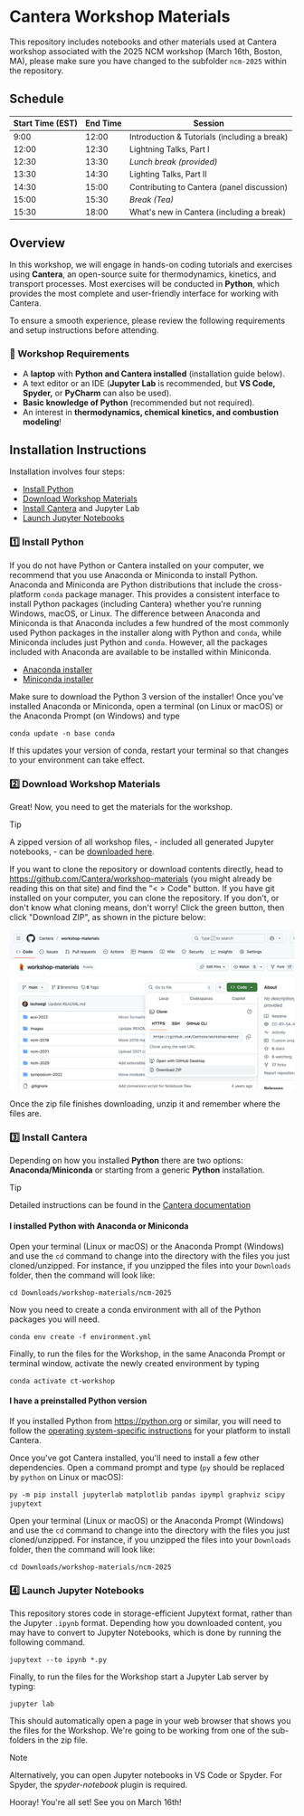 # Cantera Workshop Materials

This repository includes notebooks and other materials used at Cantera workshop associated with the 2025 NCM workshop (March 16th, Boston, MA), please make sure you have changed to the subfolder `ncm-2025` within the repository.

## Schedule

| Start Time (EST) | End Time | Session                        |
|------------------|----------|--------------------------------|
| 9:00  | 12:00 | Introduction & Tutorials (including a break) |
| 12:00 | 12:30 | Lightning Talks, Part I                      |
| 12:30 | 13:30 | *Lunch break (provided)*                     |
| 13:30 | 14:30 | Lighting Talks, Part II                      |
| 14:30 | 15:00 | Contributing to Cantera (panel discussion)   |
| 15:00 | 15:30 | *Break (Tea)*                                |
| 15:30 | 18:00 | What's new in Cantera (including a break)    |

## Overview

In this workshop, we will engage in hands-on coding tutorials and exercises using **Cantera**, an open-source suite for thermodynamics, kinetics, and transport processes. Most exercises will be conducted in **Python**, which provides the most complete and user-friendly interface for working with Cantera.

To ensure a smooth experience, please review the following requirements and setup instructions before attending.

### **📌 Workshop Requirements**
- A **laptop** with **Python and Cantera installed** (installation guide below).
- A text editor or an IDE (**Jupyter Lab** is recommended, but **VS Code, Spyder,** or **PyCharm** can also be used).
- **Basic knowledge of Python** (recommended but not required).
- An interest in **thermodynamics, chemical kinetics, and combustion modeling**!

## Installation Instructions

Installation involves four steps:
- [Install Python](#1️⃣-install-python)
- [Download Workshop Materials](#2️⃣-download-workshop-materials)
- [Install Cantera](#3️⃣-install-cantera) and Jupyter Lab
- [Launch Jupyter Notebooks](#4️⃣-launch-jupyter-notebooks)

### **1️⃣ Install Python**

If you do not have Python or Cantera installed on your computer, we recommend that you use Anaconda or Miniconda to install Python. Anaconda and Miniconda are Python distributions that include the cross-platform `conda` package manager. This provides a consistent interface to install Python packages (including Cantera) whether you're running Windows, macOS, or Linux. The difference between Anaconda and Miniconda is that Anaconda includes a few hundred of the most commonly used Python packages in the installer along with Python and `conda`, while Miniconda includes just Python and `conda`. However, all the packages included with Anaconda are available to be installed within Miniconda.

* [Anaconda installer](https://www.anaconda.com/download/)
* [Miniconda installer](https://www.anaconda.com/docs/getting-started/miniconda/install)

Make sure to download the Python 3 version of the installer! Once you've installed Anaconda or Miniconda, open a terminal (on Linux or macOS) or the Anaconda Prompt (on Windows) and type

```console
conda update -n base conda
```

If this updates your version of conda, restart your terminal so that changes to your environment can take effect.

### **2️⃣ Download Workshop Materials**

Great! Now, you need to get the materials for the workshop.

> [!TIP]
> A zipped version of all workshop files, - included all generated Jupyter notebooks, - can be [downloaded here](https://github.com/Cantera/workshop-materials/releases/tag/ncm-2025-v1).

If you want to clone the repository or download contents directly, head to <https://github.com/Cantera/workshop-materials> (you might already be reading this on that site) and find the "< > Code" button. If you have git installed on your computer, you can clone the repository. If you don't, or don't know what cloning means, don't worry! Click the green button, then click "Download ZIP", as shown in the picture below:

![Download a Zip of the repository](./images/download-repo-zip.png)

Once the zip file finishes downloading, unzip it and remember where the files are.

### **3️⃣ Install Cantera**

Depending on how you installed **Python** there are two options: **Anaconda/Miniconda** or starting from a generic **Python** installation.

> [!TIP]
> Detailed instructions can be found in the [Cantera documentation](https://cantera.org/stable/install)

#### I installed Python with Anaconda or Miniconda

Open your terminal (Linux or macOS) or the Anaconda Prompt (Windows) and use the `cd` command to change into the directory with the files you just cloned/unzipped. For instance, if you unzipped the files into your `Downloads` folder, then the command will look like:

```console
cd Downloads/workshop-materials/ncm-2025
```

Now you need to create a conda environment with all of the Python packages you will need.

```console
conda env create -f environment.yml
```

Finally, to run the files for the Workshop, in the same Anaconda Prompt or terminal window, activate the newly created environment by typing

```console
conda activate ct-workshop
```

#### I have a preinstalled Python version

If you installed Python from <https://python.org> or similar, you will need to follow the [operating system-specific instructions](https://cantera.org/install) for your platform to install Cantera.

Once you've got Cantera installed, you'll need to install a few other dependencies. Open a command prompt and type (`py` should be replaced by `python` on Linux or macOS):

```console
py -m pip install jupyterlab matplotlib pandas ipympl graphviz scipy jupytext
```

Open your terminal (Linux or macOS) or the Anaconda Prompt (Windows) and use the `cd` command to change into the directory with the files you just cloned/unzipped. For instance, if you unzipped the files into your `Downloads` folder, then the command will look like:

```console
cd Downloads/workshop-materials/ncm-2025
```

### **4️⃣ Launch Jupyter Notebooks**

This repository stores code in storage-efficient Jupytext format, rather than the Jupyter `.ipynb` format. Depending how you downloaded content, you may have to convert to Jupyter Notebooks, which is done by running the following command.

```Console
jupytext --to ipynb *.py
```

Finally, to run the files for the Workshop start a Jupyter Lab server by typing:

```console
jupyter lab
```

This should automatically open a page in your web browser that shows you the files for the Workshop. We're going to be working from one of the sub-folders in the zip file.

> [!NOTE]
> Alternatively, you can open Jupyter notebooks in VS Code or Spyder. For Spyder, the _spyder-notebook_ plugin is required.

Hooray! You're all set! See you on March 16th!
